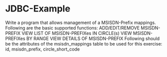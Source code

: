 # JDBC-Example

Write a program that allows management of a MSISDN-Prefix mappings. Following are the basic supported functions:
ADD/EDIT/REMOVE MSISDN-PREFIX
VIEW LIST OF MSISDN-PREFIXes IN CIRCLE(s)
VIEW MSISDN-PREFIXes BY RANGE
VIEW DETAILS OF MSISDN-PREFIX
Following should be the attributes of the msisdn_mappings table to be used for this exercise:
id, msisdn_prefix, circle_short_code
